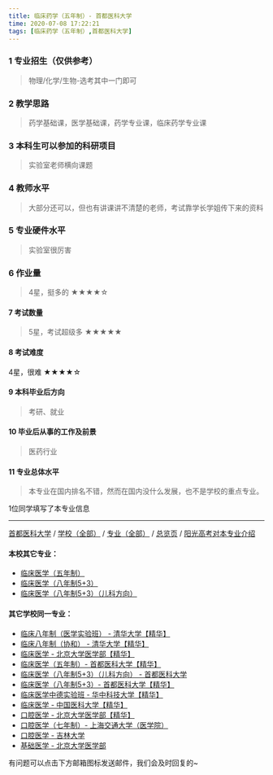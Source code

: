 ```yaml
---
title: 临床药学（五年制）- 首都医科大学
time: 2020-07-08 17:22:21
tags: [临床药学（五年制）,首都医科大学]
---
```

### 1 专业招生（仅供参考）  
> 物理/化学/生物-选考其中一门即可


### 2 教学思路
> 药学基础课，医学基础课，药学专业课，临床药学专业课


### 3 本科生可以参加的科研项目
> 实验室老师横向课题


### 4 教师水平
> 大部分还可以，但也有讲课讲不清楚的老师，考试靠学长学姐传下来的资料


### 5 专业硬件水平
> 实验室很厉害


### 6 作业量
>4星，挺多的
★★★★☆



#### 7 考试数量
>5星，考试超级多
★★★★★


#### 8 考试难度
> 
4星，很难
★★★★☆


#### 9 本科毕业后方向
> 考研、就业


#### 10 毕业后从事的工作及前景
> 医药行业


#### 11 专业总体水平
> 本专业在国内排名不错，然而在国内没什么发展，也不是学校的重点专业。

1位同学填写了本专业信息
***
[首都医科大学](https://univgo.github.io/2020/07/08/首都医科大学) / [学校（全部）](https://univgo.github.io/2020/07/09/学校汇总页) / [专业（全部）](https://univgo.github.io/2020/07/09/专业汇总页) / [总览页](https://univgo.github.io/2020/07/09/总览) / [阳光高考对本专业介绍](http://gaokao.chsi.com.cn/sch/zyk/view.do?schId=73394594&specId=73385212
)
#### 本校其它专业：
- [临床医学（五年制）](https://univgo.github.io/2020/07/08/临床医学（五年制）%20-%20首都医科大学)
- [临床医学（八年制5+3）](https://univgo.github.io/2020/07/08/临床医学（八年制5+3）%20-%20首都医科大学)
- [临床医学（八年制5+3）（儿科方向）](https://univgo.github.io/2020/07/08/5+3临床医学（儿科方向）%20-%20首都医科大学)

#### 其它学校同一专业：
- [临床八年制（医学实验班） - 清华大学【精华】](https://univgo.github.io/2020/07/14/临床八年制（医学实验班）-%20清华大学)
- [临床八年制（协和） - 清华大学【精华】](https://univgo.github.io/2020/07/14/临床八年制（协和）-%20清华大学)
- [临床医学 - 北京大学医学部【精华】](https://univgo.github.io/2020/07/08/临床医学%20-%20北京大学医学部)
- [临床医学（五年制）- 首都医科大学【精华】](https://univgo.github.io/2020/07/08/临床医学（五年制）%20-%20首都医科大学)
- [临床医学（八年制5+3）（儿科方向） - 首都医科大学](https://univgo.github.io/2020/07/08/5+3临床医学（儿科方向）%20-%20首都医科大学)
- [临床医学（八年制5+3）- 首都医科大学【精华】](https://univgo.github.io/2020/07/08/临床医学（八年制5+3）%20-%20首都医科大学)
- [临床医学中德实验班 - 华中科技大学【精华】](https://univgo.github.io/2020/07/08/临床医学中德实验班（六年制）-%20华中科技大学)
- [临床医学 - 中国医科大学【精华】](https://univgo.github.io/2020/07/08/临床医学%20-%20中国医科大学)
- [口腔医学 - 北京大学医学部【精华】](https://univgo.github.io/2020/07/08/口腔医学%20-%20北京大学医学部)
- [口腔医学（七年制）- 上海交通大学（医学院）](https://univgo.github.io/2020/07/08/口腔医学七年制%20-%20上海交通大学（医学院）)
- [口腔医学 - 吉林大学](https://univgo.github.io/2020/07/08/口腔医学%20-%20吉林大学)
- [基础医学 - 北京大学医学部](https://univgo.github.io/2020/07/08/基础医学%20-%20北京大学医学部)

有问题可以点击下方邮箱图标发送邮件，我们会及时回复的~